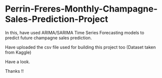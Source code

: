 # Perrin-Freres-Monthly-Champagne-Sales-Prediction-Project

In this, have used ARIMA/SARIMA Time Series Forecasting models to predict future champagne sales prediction. 

Have uploaded the csv file used for building this project too (Dataset taken from Kaggle)

Have a look.

Thanks !!
